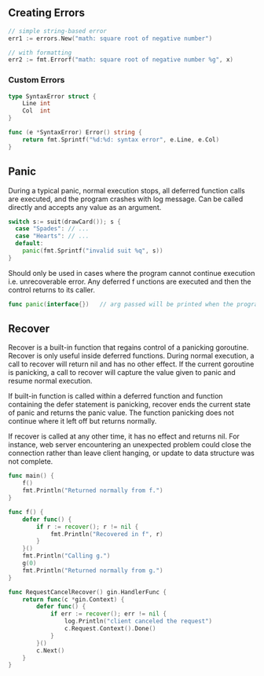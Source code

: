 ## Creating Errors

```go
// simple string-based error
err1 := errors.New("math: square root of negative number")

// with formatting
err2 := fmt.Errorf("math: square root of negative number %g", x)
```

### Custom Errors

```go
type SyntaxError struct {
    Line int
    Col  int
}

func (e *SyntaxError) Error() string {
    return fmt.Sprintf("%d:%d: syntax error", e.Line, e.Col)
}
```

## Panic

During a typical panic, normal execution stops, all deferred function calls are executed, and the program crashes with log message. Can be called directly and accepts any value as an argument.

```go
switch s:= suit(drawCard()); s {
  case "Spades": // ...
  case "Hearts": // ...
  default:
    panic(fmt.Sprintf("invalid suit %q", s))
}
```

Should only be used in cases where the program cannot continue execution i.e. unrecoverable error. Any deferred f unctions are executed and then the control returns to its caller.

```go
func panic(interface{})   // arg passed will be printed when the program terminates
```

## Recover

Recover is a built-in function that regains control of a panicking goroutine. Recover is only useful inside deferred functions. During normal execution, a call to recover will return nil and has no other effect. If the current goroutine is panicking, a call to recover will capture the value given to panic and resume normal execution.

If built-in function is called within a deferred function and function containing the defer statement is panicking, recover ends the current state of panic and returns the panic value. The function panicking does not continue where it left off but returns normally.

If recover is called at any other time, it has no effect and returns nil. For instance, web server encountering an unexpected problem could close the connection rather than leave client hanging, or update to data structure was not complete.

```go
func main() {
    f()
    fmt.Println("Returned normally from f.")
}

func f() {
    defer func() {
        if r := recover(); r != nil {
            fmt.Println("Recovered in f", r)
        }
    }()
    fmt.Println("Calling g.")
    g(0)
    fmt.Println("Returned normally from g.")
}
```

```go
func RequestCancelRecover() gin.HandlerFunc {
	return func(c *gin.Context) {
		defer func() {
			if err := recover(); err != nil {
				log.Println("client canceled the request")
				c.Request.Context().Done()
			}
		}()
		c.Next()
	}
}
```
